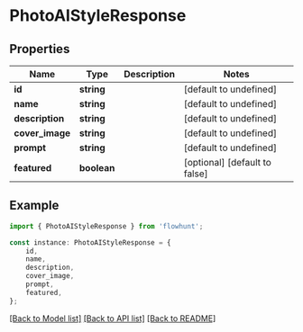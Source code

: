 # PhotoAIStyleResponse


## Properties

Name | Type | Description | Notes
------------ | ------------- | ------------- | -------------
**id** | **string** |  | [default to undefined]
**name** | **string** |  | [default to undefined]
**description** | **string** |  | [default to undefined]
**cover_image** | **string** |  | [default to undefined]
**prompt** | **string** |  | [default to undefined]
**featured** | **boolean** |  | [optional] [default to false]

## Example

```typescript
import { PhotoAIStyleResponse } from 'flowhunt';

const instance: PhotoAIStyleResponse = {
    id,
    name,
    description,
    cover_image,
    prompt,
    featured,
};
```

[[Back to Model list]](../README.md#documentation-for-models) [[Back to API list]](../README.md#documentation-for-api-endpoints) [[Back to README]](../README.md)
